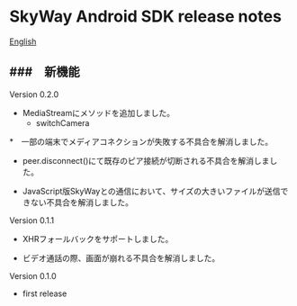 SkyWay Android SDK release notes
=============================

[English](./release-notes.en.md)

###　新機能
--------------------------

Version 0.2.0

* MediaStreamにメソッドを追加しました。
	- switchCamera

*　一部の端末でメディアコネクションが失敗する不具合を解消しました。

* peer.disconnect()にて既存のピア接続が切断される不具合を解消しました。

* JavaScript版SkyWayとの通信において、サイズの大きいファイルが送信できない不具合を解消しました。

Version 0.1.1

* XHRフォールバックをサポートしました。

* ビデオ通話の際、画面が崩れる不具合を解消しました。


Version 0.1.0

* first release
